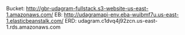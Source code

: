 Bucket: http://gbr-udagram-fullstack.s3-website-us-east-1.amazonaws.com/
EB: http://udagramapi-env.eba-wuibmf7u.us-east-1.elasticbeanstalk.com/
ERD: udagram.c1dvq4j92zcn.us-east-1.rds.amazonaws.com
